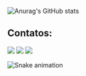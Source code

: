 ![Anurag's GitHub stats](https://github-readme-stats.vercel.app/api?username=eduardsroch&theme=dark&show_icons=true)

## Contatos:

<div>
<a href="https://instagram.com/eduardsroch" target="_blank"><img loading="lazy" src="https://img.shields.io/badge/-Instagram-%23E4405F?style=for-the-badge&logo=instagram&logoColor=white" target="_blank"></a>
<a href = "nixeodev@gmail.com"><img loading="lazy" src="https://img.shields.io/badge/Gmail-D14836?style=for-the-badge&logo=gmail&logoColor=white" target="_blank"></a>
<a href="www.linkedin.com/in/eduardsroch" target="_blank"><img loading="lazy" src="https://img.shields.io/badge/-LinkedIn-%230077B5?style=for-the-badge&logo=linkedin&logoColor=white" target="_blank"></a>   
</div>

![Snake animation](https://github.com/eduardsroch/eduardsroch/blob/output/github-contribution-grid-snake.svg)
